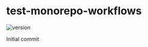 # test-monorepo-workflows

![version](https://img.shields.io/badge/version-0.0.0-brightgreen)

Initial commit
